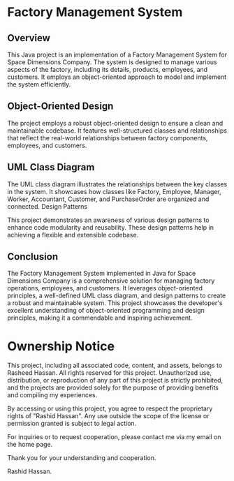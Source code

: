 # Factory Management System
## Overview

This Java project is an implementation of a Factory Management System for Space Dimensions Company. The system is designed to manage various aspects of the factory, including its details, products, employees, and customers. It employs an object-oriented approach to model and implement the system efficiently.

## Object-Oriented Design

The project employs a robust object-oriented design to ensure a clean and maintainable codebase. It features well-structured classes and relationships that reflect the real-world relationships between factory components, employees, and customers.

## UML Class Diagram

The UML class diagram illustrates the relationships between the key classes in the system. It showcases how classes like Factory, Employee, Manager, Worker, Accountant, Customer, and PurchaseOrder are organized and connected.
Design Patterns

This project demonstrates an awareness of various design patterns to enhance code modularity and reusability. These design patterns help in achieving a flexible and extensible codebase.

## Conclusion

The Factory Management System implemented in Java for Space Dimensions Company is a comprehensive solution for managing factory operations, employees, and customers. It leverages object-oriented principles, a well-defined UML class diagram, and design patterns to create a robust and maintainable system. This project showcases the developer's excellent understanding of object-oriented programming and design principles, making it a commendable and inspiring achievement.

# Ownership Notice

This project, including all associated code, content, and assets, belongs to Rasheed Hassan. All rights reserved for this project. Unauthorized use, distribution, or reproduction of any part of this project is strictly prohibited, and the projects are provided solely for the purpose of providing benefits and compiling my experiences.

By accessing or using this project, you agree to respect the proprietary rights of "Rashid Hassan". Any use outside the scope of the license or permission granted is subject to legal action.

For inquiries or to request cooperation, please contact me via my email on the home page.

Thank you for your understanding and cooperation.

Rashid Hassan.
